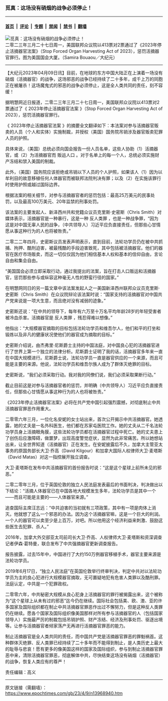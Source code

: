 ### 觅真：这场没有硝烟的战争必须停止！

---

#### [首页](../../../..?n13968940) &nbsp;|&nbsp; [评论](../../../../../epoch-comment?n13968940) &nbsp;|&nbsp; [专题](../../../../../epoch-special?n13968940) &nbsp;|&nbsp; [禁闻](../../../../../epoch-news?n13968940) &nbsp;|&nbsp; [禁书](../../../../../books?n13968940) &nbsp;|&nbsp; [翻墙](https://github.com/gfw-breaker/nogfw/blob/master/README.md?n13968940)


<div><img alt="觅真：这场没有硝烟的战争必须停止！" class="attachment-djy_600_400 size-djy_600_400 wp-post-image" src="https://i.epochtimes.com/assets/uploads/2023/04/id13968956-555012-.jpeg"/>
<div class="caption">
 二零二三年三月二十七日周一，美国联邦众议院以413票对2票通过了《2023年停止活摘器官法案》（Stop Forced Organ Harvesting Act of 2023），惩罚活摘器官罪行。图为美国国会大厦。（Samira Bouaou／大纪元）
</div></div><hr/><div class="post_content" id="artbody" itemprop="articleBody">
 <!-- article content begin -->
 <p>
  【大纪元2023年04月09日讯】目前，在地球的东方中国大陆正在上演着一场没有硝烟（活摘器官）的战争，这场邪恶的战争已经持续了二十多年，成千上万的同胞正在被屠杀！这场魔鬼式的邪恶的战争必须停止，这是全人类共同的责任，刻不容缓！
 </p>
 <p>
  据明慧网近日报道，二零二三年三月二十七日周一，美国联邦众议院以413票对2票通过了《
  <ok href="https://www.epochtimes.com/gb/tag/2023%E5%B9%B4%E5%81%9C%E6%AD%A2%E6%B4%BB%E6%91%98%E5%99%A8%E5%AE%98%E6%B3%95%E6%A1%88.html">
   2023年停止活摘器官法案
  </ok>
  》（Stop Forced Organ Harvesting Act of 2023），惩罚活摘器官罪行。
 </p>
 <p>
  《
  <ok href="https://www.epochtimes.com/gb/tag/2023%E5%B9%B4%E5%81%9C%E6%AD%A2%E6%B4%BB%E6%91%98%E5%99%A8%E5%AE%98%E6%B3%95%E6%A1%88.html">
   2023年停止活摘器官法案
  </ok>
  》的摘要全文翻译如下：本法案对参与活摘器官贩卖的人员（个人和实体）实施制裁，并授权（美国）国务院吊销涉及器官贩卖犯罪人员的护照。
 </p>
 <p>
  具体来说，（美国）总统必须向国会报告一份人员名单，这些人协助（1）活摘器官，或（2）为活摘器官而
  <ok href="https://www.epochtimes.com/gb/tag/%E8%B4%A9%E8%BF%90%E4%BA%BA%E5%8F%A3.html">
   贩运人口
  </ok>
  。对于名单上的每一个人，总统必须实施财产冻结和禁入美国的制裁。
 </p>
 <p>
  此外，（美国）国务院应该拒绝或吊销以下人员的个人护照，如果该人（1）因为以牟利目的故意移植任何人体器官而被联邦法院判决有罪；以及（2）在实施该罪行时使用护照或越过国际边界。
 </p>
 <p>
  根据法案的相关细节，对参与活摘器官者的惩罚包括：最高25万美元的民事处罚，以及最高100万美元、20年监禁的刑事处罚。
 </p>
 <p>
  该法案的主要发起人、新泽西州共和党籍众议员克里斯·史密斯（Chris Smith）对媒体表示，活摘器官是一种暴行，这是一种
  <ok href="https://www.epochtimes.com/gb/tag/%E5%8F%8D%E4%BA%BA%E7%B1%BB%E7%BD%AA.html">
   反人类罪
  </ok>
  ，也是一种战争罪，“因为这是对中国无辜人民的战争，（中共领导人）习近平应负直接责任，但那些心甘情愿从事这种行为的人也将被咎责。”
 </p>
 <p>
  二零二二年四月，史密斯议员发表声明表示，直到目前，法轮功学员仍在被中共抓捕、拘押、酷刑迫害，被最残酷的手段迫害致死，其中包括被活摘器官。他们的器官在医疗市场贩卖，而这一切仅仅因为他们相信基本人权和基本的信仰自由，言论自由和集会自由。
 </p>
 <p>
  “美国国会必须立即采取行动，通过我提出的法案，旨在打击人口贩运和活摘器官，惩罚那些参与或纵容这种毫无人性的野蛮行径的国家。”
 </p>
 <p>
  在明慧网同日的另一篇文章中该法案发起人之一美国新泽西州联邦众议员克里斯·史密斯（Chris Smith）在众议院辩论该法案时说：“国家支持的活摘器官对中国共产党来说是一项大生意，而且绝对没有减弱的迹象。”
 </p>
 <p>
  史密斯还说：“在中共的领导下，每年有六万至十万名平均年龄28岁的年轻受害者被冷血杀害。活摘器官是
  <ok href="https://www.epochtimes.com/gb/tag/%E5%8F%8D%E4%BA%BA%E7%B1%BB%E7%BD%AA.html">
   反人类罪
  </ok>
  ，残忍得难以想像。”
 </p>
 <p>
  他指出：“大规模器官摘取的目标包括法轮功学员和维吾尔人，他们和平的打坐和锻炼以及非凡的健康状况使他们的器官成为摘取的目标。”
 </p>
 <p>
  史密斯介绍说，由杰弗里·尼斯爵士主持的中国法庭，对中国良心犯的活摘器官进行了世界上第一个独立的法律分析。尼斯爵士证明了我的话，活摘器官多年来一直在中国大规模进行。尼斯爵士说，法轮功学员一直是器官供应的一个来源，而且可能是主要的来源。他说，法轮功学员和维吾尔族人成为了群体灭绝罪的目标。
 </p>
 <p>
  史密斯说，“我们必须采取行动。我对我的同僚们说，我们必须采取果断行动。”
 </p>
 <p>
  截止目前这是对参与活摘器官者的惩罚，并明确（中共领导人）习近平应负直接责任，但那些心甘情愿从事这种行为的人也将被咎责。”
 </p>
 <p>
  《2023年停止活摘器官法案》必将在共产党中国引起强烈震撼，对彻底制止中共活摘器官罪恶作用重大。
 </p>
 <p>
  二零零六年三月，一位化名安妮的女士站出来，首次公开揭示中共活摘器官。她透露，她的丈夫是一名外科医生，他们都在苏家屯医院工作。她的丈夫从二千名法轮功学员身上活摘眼角膜，这些法轮功学员都在活摘器官过程中死亡。她的丈夫患上了创伤后应激障碍，做噩梦，出现高度警觉症状，显然为此非常痛苦。所以她想站出来，让全世界知道（活摘器官）正在发生。在安妮披露后不久，加拿大主管亚太事务的原国务部长大卫·乔高（David Kilgour）和加拿大国际人权律师大卫·麦塔斯（David Matas）对这一指控展开独立调查。
 </p>
 <p>
  大卫·麦塔斯在发布中共活摘器官的首份报告时说：“这是这个星球上前所未见的邪恶。”
 </p>
 <p>
  二零二零年三月，位于英国伦敦的独立人民法庭发表最后的书面判决，判决做出以下结论：“活摘人体器官已在中国各地大规模发生多年，法轮功学员是其中一个——而且可能是主要的——人体器官来源。”
 </p>
 <p>
  追查国际主席汪志远：“中共迫害的当初就有三项政策，其中有一项是肉体上消灭。他就想了这么一个邪恶的办法。因为这个活摘器官嘛，这是一个巨大的利润。一个人的器官可以卖至少是上百万，对吧。所以他用这个经济利益来刺激、鼓励这些医生去犯罪、杀人。”
 </p>
 <p>
  2016年，加拿大外交部亚太司前司长大卫·乔高、人权律师大卫·麦塔斯和资深调查记者伊森·葛特曼，联合发布了中共强摘器官更新调查报告。
 </p>
 <p>
  报告披露，过去15年中，中国进行了大约150万例器官移植手术，器官主要来源是法轮功学员。
 </p>
 <p>
  2019年6月17日，“独立人民法庭”在英国伦敦举行终审判决，判定中共对以法轮功学员为主的良心犯进行大规模器官摘取，无可置疑地犯有危害人类罪以及酷刑罪。法庭认定，中共是一个犯罪政权。
 </p>
 <p>
  二零零六年，中共秘密大规模从良心犯身上活摘器官的罪行被揭露出来，这个被称为“这个星球上从未有过的邪恶”迄今仍在继续。国际社会包括美、欧、澳、亚的许多国家及国际组织都在制止中共活摘器官罪恶作出过不懈努力，但是这种反人类罪仍在继续。愿各个国家及国际组织像美国那样对所有参与活摘器官的人（包括国家领导人）实施最严厉的制裁包括吊销护照、财产冻结、经济及刑事处罚、驱逐出境等。让参与活摘器官者倾家荡产无再进行活摘器官罪恶的能力。
 </p>
 <p>
  制止活摘器官是全人类共同的责任，而中国共产党是活摘器官罪恶的罪魁祸首。这种群体灭绝罪、反人类罪已经持续了二十多年而不能得到制止，是人类历史上最大的耻辱与悲哀！愿有更多的像美国这样的国家及国际组织，参与到制止活摘器官罪恶中来，清除活摘器官罪恶，彻底解体中共，尽快结束这场没有硝烟（活摘器官）的战争，恢复人类应有的尊严！
 </p>
 <p>
  责任编辑：高义
 </p>
 <!-- article content end -->
 <div id="below_article_ad">
 </div>
</div>


---

原文链接（需翻墙）：https://www.epochtimes.com/gb/23/4/9/n13968940.htm